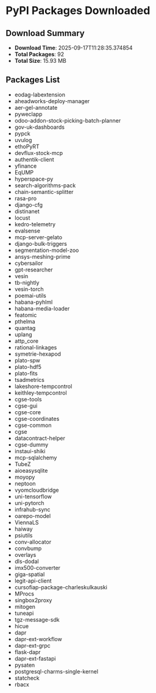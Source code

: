 # PyPI Packages Downloaded

## Download Summary
- **Download Time**: 2025-09-17T11:28:35.374854
- **Total Packages**: 92
- **Total Size**: 15.93 MB

## Packages List
- eodag-labextension
- aheadworks-deploy-manager
- aer-gel-annotate
- pyweclapp
- odoo-addon-stock-picking-batch-planner
- gov-uk-dashboards
- pypck
- uvulog
- ethoPyRT
- devflux-stock-mcp
- authentik-client
- yfinance
- EqUMP
- hyperspace-py
- search-algorithms-pack
- chain-semantic-splitter
- rasa-pro
- django-cfg
- distinanet
- locust
- kedro-telemetry
- evalsense
- mcp-server-gelato
- django-bulk-triggers
- segmentation-model-zoo
- ansys-meshing-prime
- cybersailor
- gpt-researcher
- vesin
- tb-nightly
- vesin-torch
- poemai-utils
- habana-pyhlml
- habana-media-loader
- featomic
- pthelma
- quantag
- uplang
- attp_core
- rational-linkages
- symetrie-hexapod
- plato-spw
- plato-hdf5
- plato-fits
- tsadmetrics
- lakeshore-tempcontrol
- keithley-tempcontrol
- cgse-tools
- cgse-gui
- cgse-core
- cgse-coordinates
- cgse-common
- cgse
- datacontract-helper
- cgse-dummy
- instaui-shiki
- mcp-sqlalchemy
- TubeZ
- aioeasysqlite
- moyopy
- neptoon
- vyomcloudbridge
- uni-tensorflow
- uni-pytorch
- infrahub-sync
- oarepo-model
- ViennaLS
- haiway
- psiutils
- conv-allocator
- convbump
- overlays
- dls-dodal
- imx500-converter
- giga-spatial
- legit-api-client
- cursofiap-package-charleskulkauski
- MProcs
- singbox2proxy
- mitogen
- tuneapi
- tgz-message-sdk
- hicue
- dapr
- dapr-ext-workflow
- dapr-ext-grpc
- flask-dapr
- dapr-ext-fastapi
- pysaten
- postgresql-charms-single-kernel
- statcheck
- rbacx
